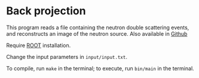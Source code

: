 # Back projection

This program reads a file containing the neutron double scattering events, and reconstructs an image of the neutron source. Also available in [Github](https://github.com/fm140905/NPRE554-Back-projection-in-neutron-imaging.git)

Require [ROOT](https://root.cern/install/) installation.

Change the input parameters in `input/input.txt`.

To compile, run `make` in the terminal; to execute, run `bin/main` in the terminal.
